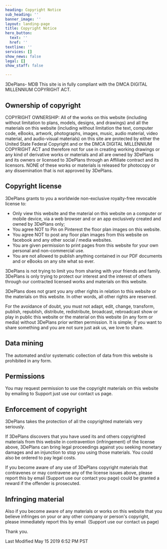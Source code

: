 ```yaml
---
heading: Copyright Notice
sub_heading: ''
banner_image: ''
layout: landing-page
title: Copyright Notice
hero_button:
  text: ''
  href: ''
textline: ''
services: []
show_news: false
legal: []
show_staff: false

---
```

3DePlans- MDB This site is in fully compliant with the DMCA DIGITAL MILLENNIUM COPYRIGHT ACT.

## Ownership of copyright

COPYRIGHT OWNERSHIP: All of the works on this website (including without limitation to plans, models, designs, and drawings) and all the materials on this website (including without limitation the text, computer code, eBooks, artwork, photographs, images, music, audio material, video material, and audio-visual materials) on this site are protected by either the United State Federal Copyright and or the DMCA DIGITAL MILLENNIUM COPYRIGHT ACT and therefore not for use in creating working drawings or any kind of derivative works or materials and all are owned by 3DePlans and its owners or licensed to 3DePlans through an Affiliate contract and its licensors. NONE of these works or materials is released for photocopy or any dissemination that is not approved by 3DePlans.

## Copyright license

3DePlans grants to you a worldwide non-exclusive royalty-free revocable license to:

  * Only view this website and the material on this website on a computer or mobile device, via a web browser and or an app exclusively created and owned by 3DePlans only;
  * You agree NOT to Pin on Pinterest the floor plan images on this website.
  * You agree NOT to post any floor plan images from this website on facebook and any other social / media websites.
  * You are given permission to print pages from this website for your own personal and non-commercial use.
  * You are not allowed to publish anything contained in our PDF documents and or eBooks on any site what so ever.

3DePlans is not trying to limit you from sharing with your friends and family. 3DePlans is only trying to protect our interest and the interest of others through our contracted licensed works and materials on this website.

3DePlans does not grant you any other rights in relation to this website or the materials on this website. In other words, all other rights are reserved.

For the avoidance of doubt, you must not adapt, edit, change, transform, publish, republish, distribute, redistribute, broadcast, rebroadcast show or play in public this website or the material on this website (in any form or media) without 3DePlans prior written permission. It is simple; if you want to share something and you are not sure just ask us, we love to share.

## Data mining

The automated and/or systematic collection of data from this website is prohibited in any form.

## Permissions

You may request permission to use the copyright materials on this website by emailing to Support just use our contact us page.

## Enforcement of copyright

3DePlans takes the protection of all the copyrighted materials very seriously.

If 3DePlans discovers that you have used its and others copyrighted materials from this website in contravention (infringement) of the license above, 3DePlans can bring legal proceedings against you seeking monetary damages and an injunction to stop you using those materials. You could also be ordered to pay legal costs.

If you become aware of any use of 3DePlans copyright materials that contravenes or may contravene any of the license issues above, please report this by email (Support use our contact you page) could be granted a reward if the offender is prosecuted.

## Infringing material

Also if you become aware of any materials or works on this website that you believe infringes on your or any other company or person's copyright, please immediately report this by email  (Support use our contact us page)

Thank you.

Last Modified May 15 2019 6:52 PM PST